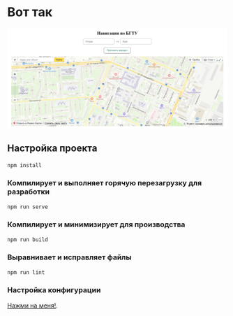 # Вот так
![Авада кедавра!](/src/img/screen.jpg?raw=true)

## Настройка проекта
```
npm install
```
### Компилирует и выполняет горячую перезагрузку для разработки
```
npm run serve
```
### Компилирует и минимизирует для производства
```
npm run build
```
### Выравнивает и исправляет файлы
```
npm run lint
```
### Настройка конфигурации
[Нажми на меня!](https://cli.vuejs.org/config/).